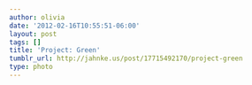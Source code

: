 ```yaml
---
author: olivia
date: '2012-02-16T10:55:51-06:00'
layout: post
tags: []
title: 'Project: Green'
tumblr_url: http://jahnke.us/post/17715492170/project-green
type: photo
---
```

